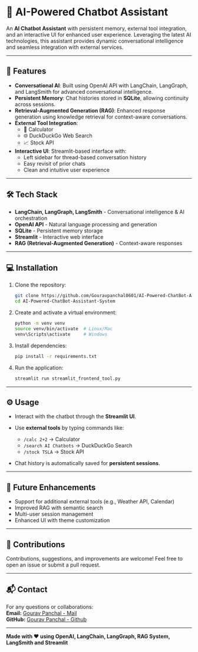 # 🤖 AI-Powered Chatbot Assistant

An **AI Chatbot Assistant** with persistent memory, external tool integration, and an interactive UI for enhanced user experience. Leveraging the latest AI technologies, this assistant provides dynamic conversational intelligence and seamless integration with external services.

---

## 🚀 Features

- **Conversational AI**: Built using OpenAI API with LangChain, LangGraph, and LangSmith for advanced conversational intelligence.  
- **Persistent Memory**: Chat histories stored in **SQLite**, allowing continuity across sessions.  
- **Retrieval-Augmented Generation (RAG)**: Enhanced response generation using knowledge retrieval for context-aware conversations.  
- **External Tool Integration**:
  - 🧮 Calculator  
  - 🌐 DuckDuckGo Web Search  
  - 📈 Stock API  
- **Interactive UI**: Streamlit-based interface with:
  - Left sidebar for thread-based conversation history  
  - Easy revisit of prior chats  
  - Clean and intuitive user experience  

---

## 🛠️ Tech Stack

- **LangChain, LangGraph, LangSmith** - Conversational intelligence & AI orchestration  
- **OpenAI API** - Natural language processing and generation  
- **SQLite** - Persistent memory storage  
- **Streamlit** - Interactive web interface  
- **RAG (Retrieval-Augmented Generation)** - Context-aware responses  

---

## 💻 Installation

1. Clone the repository:
    ```bash
    git clone https://github.com/Gouravpanchal0601/AI-Powered-ChatBot-Assistant-System
    cd AI-Powered-ChatBot-Assistant-System
    ```
2. Create and activate a virtual environment:
    ```bash
    python -m venv venv
    source venv/bin/activate  # Linux/Mac
    venv\Scripts\activate     # Windows
    ```
3. Install dependencies:
    ```bash
    pip install -r requirements.txt
    ```
4. Run the application:
    ```bash
    streamlit run streamlit_frontend_tool.py
    ```

---

## ⚙️ Usage

- Interact with the chatbot through the **Streamlit UI**.  
- Use **external tools** by typing commands like:
  - `/calc 2+2` → Calculator  
  - `/search AI Chatbots` → DuckDuckGo Search  
  - `/stock TSLA` → Stock API  

- Chat history is automatically saved for **persistent sessions**.

---

## 🌟 Future Enhancements

- Support for additional external tools (e.g., Weather API, Calendar)  
- Improved RAG with semantic search  
- Multi-user session management  
- Enhanced UI with theme customization  

---

## 🤝 Contributions

Contributions, suggestions, and improvements are welcome! Feel free to open an issue or submit a pull request.

---

## 📬 Contact

For any questions or collaborations:  
**Email:** [Gourav Panchal - Mail](gourav.panchal0601@gmail.com)  
**GitHub:** [Gourav Panchal - Github](https://github.com/Gouravpanchal0601)

---

**Made with ❤️ using OpenAI, LangChain, LangGraph, RAG System, LangSmith and Streamlit**
